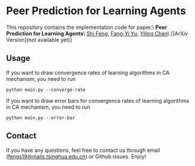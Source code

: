 # Peer Prediction for Learning Agents
This repository contains the implementation code for paper:\\
**Peer Prediction for Learning Agents**\\
[Shi Feng](https://fengshi.link), [Fang-Yi Yu](http://www-personal.umich.edu/~fayu/), [Yiling Chen](https://yiling.seas.harvard.edu/)\\
[[ArXiv Version](not available yet)]

## Usage
If you want to draw convergence rates of learning algorithms in CA mechanism, you need to run
```
python main.py --converge-rate
```

If you want to draw error bars for convergence rates of learning algorithms in CA mechanism, you need to run
```
python main.py --error-bar
```

## Contact
If you have any questions, feel free to contact us through email (fengs19@mails.tsinghua.edu.cn) or Github issues. Enjoy!
